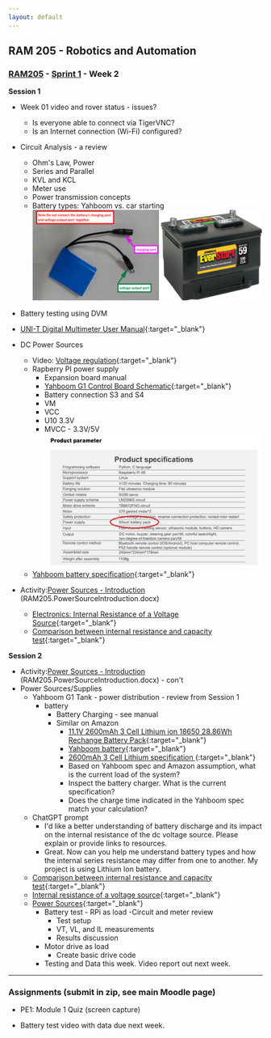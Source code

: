 ```yaml
---
layout: default
---
```


## RAM 205 - Robotics and Automation

### [RAM205](../../) - [Sprint 1](../) - Week 2

**Session 1**
- Week 01 video and rover status - issues?
    - Is everyone able to connect via TigerVNC?
    - Is an Internet connection (Wi-Fi) configured?

- Circuit Analysis - a review
    - Ohm's Law, Power
    - Series and Parallel
    - KVL and KCL
    - Meter use
    - Power transmission concepts
    - Battery types: Yahboom vs. car starting
    ![batteries](batteries.png)
- Battery testing using DVM
- [UNI-T Digital Multimeter User Manual](UNI-T_documentation.pdf){:target="_blank"}

- DC Power Sources
    - Video: [Voltage regulation](https://youtu.be/D52xUrIDrZY){:target="_blank"}
    - Rapberry PI power supply
        - Expansion board manual 
        - [Yahboom G1 Control Board Schematic](yahboom_G1_schematic.pdf){:target="_blank"}
        - Battery connection S3 and S4
        - VM
        - VCC
        - U10 3.3V
        - MVCC - 3.3V/5V
    ![alt text](Yahboom_power_supply_spec1.jpg)
    - [Yahboom battery specification](battery_spec.md){:target="_blank"}
- Activity:[Power Sources - Introduction](RAM205.PowerSourcesIntroduction.docx) (RAM205.PowerSourceIntroduction.docx)
    - [Electronics: Internal Resistance of a Voltage Source](intresbeam.pdf){:target="_blank"}
    - [Comparison between internal resistance and capacity test](internalRvsCapacityTest.pdf){:target="_blank"}



**Session 2**

<!-- - PE Module 1 -->

- Activity:[Power Sources - Introduction](RAM205.PowerSourcesIntroduction.docx) (RAM205.PowerSourceIntroduction.docx) - con't
- Power Sources/Supplies
    - Yahboom G1 Tank - power distribution - review from Session 1
        - battery
            - Battery Charging - see manual
            - Similar on Amazon
                - [11.1V 2600mAh 3 Cell Lithium ion 18650 28.86Wh Rechange Battery Pack](https://www.amazon.com/dp/B08D2379MJ/ref=cm_sw_em_r_mt_dp_VEKNFQZZSG2D2EGG01YA){:target="_blank"}
                - [Yahboom battery](Yahboom_power_supply_spec1.jpg){:target="_blank"}
                - [2600mAh 3 Cell Lithium specification ](battery_spec.md){:target="_blank"}
                - Based on Yahboom spec and Amazon assumption, what is the current load of the system?
                - Inspect the battery charger. What is the current specification?
                - Does the charge time indicated in the Yahboom spec match your calculation?
    - ChatGPT prompt
        - I'd like a better understanding of battery discharge and its impact on the internal resistance of the dc voltage source. Please explain or provide links to resources.
        - Great. Now can you help me understand battery types and how the internal series resistance may differ from one to another. My project is using Lithium Ion battery.            
    - [Comparison between internal resistance and capacity test](internalRvsCapacityTest.pdf){:target="_blank"}
    - [Internal resistance of a voltage source](intresbeam.pdf){:target="_blank"}
    - [Power Sources](RAM205.PowerSources.pdf){:target="_blank"}
        - Battery test - RPi as load
            -Circuit and meter review
            - Test setup
            - VT, VL, and IL measurements
            - Results discussion
        - Motor drive as load
            - Create basic drive code
        - Testing and Data this week. Video report out next week.


---

### Assignments (submit in zip, see main Moodle page)

- PE1: Module 1 Quiz (screen capture)

- Battery test video with data due next week.

<!--     
    **Assignment**
        - Create a *RAM205_week02* video
        - Submit the video either as a link or as an attachement to the Week 01 assignment link.
        - Demonstrate testing AA batteries using the multimeter
            - Show battery voltage of both using a DC voltage setting. Describe the load that the meter represents during this test. How much current is flowing from the battery?
            - Show battery testing using the multimeter's 1.5 volt battery test setting. Create a table showing the battery ID, the battery terminal voltage, the status of the battery, and the load current based on the multimeter input impedence (resistance).
        - Be prepared to ask clarifying questions at the start of Session 2 -->